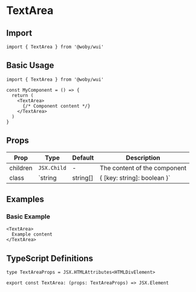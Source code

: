 # TextArea

## Import

```tsx
import { TextArea } from '@woby/wui'
```

## Basic Usage

```tsx
import { TextArea } from '@woby/wui'

const MyComponent = () => {
  return (
    <TextArea>
      {/* Component content */}
    </TextArea>
  )
}
```

## Props

| Prop | Type | Default | Description |
|------|------|---------|-------------|
| children | `JSX.Child` | - | The content of the component |
| class | `string | string[] | { [key: string]: boolean }` | - | Additional CSS classes to apply |

## Examples

### Basic Example

```tsx
<TextArea>
  Example content
</TextArea>
```

## TypeScript Definitions

```tsx
type TextAreaProps = JSX.HTMLAttributes<HTMLDivElement>

export const TextArea: (props: TextAreaProps) => JSX.Element
```
